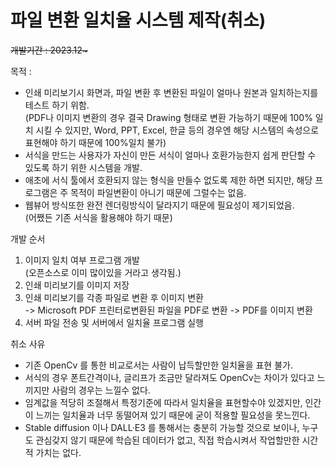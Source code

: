 # 파일 변환 일치율 시스템 제작(취소)

~~개발기간 : 2023.12\~~~



목적 :&#x20;

* 인쇄 미리보기시 화면과, 파일 변환 후 변환된 파일이 얼마나 원본과 일치하는지를 테스트 하기 위함.\
  (PDF나 이미지 변환의 경우 결국 Drawing 형태로 변환 가능하기 때문에 100% 일치 시킬 수 있지만,     Word, PPT, Excel, 한글 등의 경우엔 해당 시스템의 속성으로 표현해야 하기 때문에 100%일치 불가)
* 서식을 만드는 사용자가 자신이 만든 서식이 얼마나 호환가능한지 쉽게 판단할 수 있도록 하기 위한 시스템을 개발.
* 애초에 서식 툴에서 호환되지 않는 형식을 만들수 없도록 제한 하면 되지만, 해당 프로그램은 주 목적이 파일변환이 아니기 때문에 그럴수는 없음.
* 웹뷰어 방식또한 완전 렌더링방식이 달라지기 때문에 필요성이 제기되었음.\
  (어쨌든 기존 서식을 활용해야 하기 때문)



개발 순서&#x20;

1. 이미지 일치 여부 프로그램 개발\
   (오픈소스로   이미 많이있을 거라고 생각됨.)
2. 인쇄 미리보기를 이미지 저장
3. 인쇄 미리보기를 각종 파일로 변환 후 이미지 변환\
   \-> Microsoft PDF 프린터로변환된 파일을 PDF로 변환 -> PDF를 이미지 변환
4. 서버 파일 전송 및 서버에서 일치율 프로그램 실행



취소 사유

* 기존 OpenCv 를 통한 비교로서는 사람이 납득할만한 일치율을 표현 불가.
* 서식의 경우 폰트간격이나, 글리프가 조금만 달라져도 OpenCv는 차이가 있다고 느끼지만 사람의 경우는 느낄수 없다.&#x20;
* 임계값을 적당히 조절해서 특정기준에 따라서 일치율을 표현할수야 있겠지만, 인간이 느끼는 일치율과 너무 동떨어져 있기 때문에 굳이 적용할 필요성을 못느낀다.&#x20;
* Stable diffusion 이나 DALL·E3 를 통해서는 충분히 가능할  것으로 보이나, 누구도 관심갖지 않기 때문에 학습된 데이터가 없고, 직접 학습시켜서 작업할만한 시간적 가치는 없다.&#x20;

